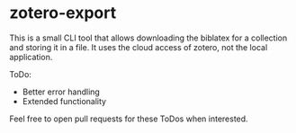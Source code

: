 # zotero-export

This is a small CLI tool that allows downloading the biblatex for a collection and storing it in a file.
It uses the cloud access of zotero, not the local application.

ToDo:
- Better error handling
- Extended functionality

Feel free to open pull requests for these ToDos when interested.
